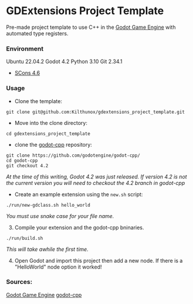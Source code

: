  # GDExtensions Project Template

Pre-made project template to use C++ in the [Godot Game Engine](https://godotengine.org/) with automated type registers.

### Environment
Ubuntu 22.04.2
Godot 4.2
Python 3.10
Git 2.34.1
+ [SCons 4.6](https://pypi.org/project/SCons/)


### Usage 
- Clone the template:
```
git clone git@github.com:Kilthunox/gdextensions_project_template.git
```

- Move into the clone directory:
```
cd gdextensions_project_template
```

- clone the [godot-cpp](https://github.com/godotengine/godot-cpp/) repository:
```
git clone https://github.com/godotengine/godot-cpp/
cd godot-cpp
git checkout 4.2
```
*At the time of this writing, Godot 4.2 was just released. If version 4.2 is
not the current version you will need to checkout the 4.2 branch in godot-cpp*

- Create an example extension using the `new.sh` script:
```
./run/new-gdclass.sh hello_world
```
*You must use snake case for your file name.*

3. Compile your extension and the godot-cpp bninaries.
```
./run/build.sh
```
*This will take awhile the first time.*

4. Open Godot and import this project then add a new node. If there is a "HelloWorld" node option it worked!



### Sources:
[Godot Game Engine](https://godotengine.org/)
[godot-cpp](https://github.com/godotengine/godot-cpp/)
